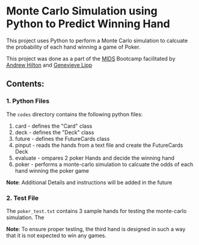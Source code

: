 # Monte Carlo Simulation using Python to Predict Winning Hand
This project uses Python to perform a Monte Carlo simulation to calcuate the probability of each hand winning a game of Poker.

This project was done as a part of the [MIDS](https://datascience.duke.edu/) Bootcamp facilitated by [Andrew Hilton](https://ece.duke.edu/faculty/andrew-hilton) and [Genevieve Lipp](https://mems.duke.edu/faculty/genevieve-lipp)  


## Contents:
### 1. Python Files
The ``codes`` directory contains the following python files:
1. card - defines the "Card" class
2. deck - defines the "Deck" class
3. future - defines the FutureCards class
4. pinput - reads the hands from a text file and create the FutureCards Deck
5. evaluate - ompares 2 poker Hands and decide the winning hand 
6. poker - performs a monte-carlo simulation to calcuate the odds of each hand winning the poker game

**Note**: Additional Details and instructions will be added in the future

### 2. Test File
The ``poker_test.txt`` contains 3 sample hands for testing the monte-carlo simulation. The 

**Note**: To ensure proper testing, the third hand is designed in such a way that it is not expected to win any games.



